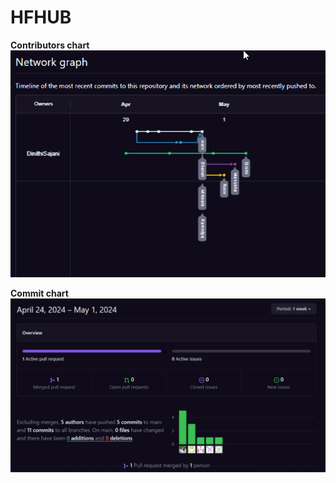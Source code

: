 # HFHUB

**Contributors chart**
![alt text](docs/p01.jpeg)

**Commit chart**
![alt text](docs/p02.jpeg)